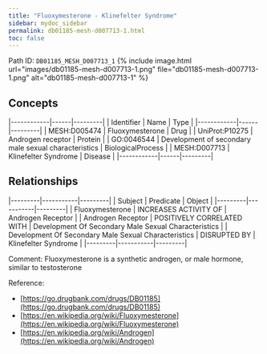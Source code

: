 ```yaml
---
title: "Fluoxymesterone - Klinefelter Syndrome"
sidebar: mydoc_sidebar
permalink: db01185-mesh-d007713-1.html
toc: false 
---
```



Path ID: `DB01185_MESH_D007713_1`
{% include image.html url="images/db01185-mesh-d007713-1.png" file="db01185-mesh-d007713-1.png" alt="db01185-mesh-d007713-1" %}

## Concepts

|------------|------|---------|
| Identifier | Name | Type    |
|------------|------|---------|
| MESH:D005474 | Fluoxymesterone | Drug |
| UniProt:P10275 | Androgen receptor | Protein |
| GO:0046544 | Development of secondary male sexual characteristics | BiologicalProcess |
| MESH:D007713 | Klinefelter Syndrome | Disease |
|------------|------|---------|

## Relationships

|---------|-----------|---------|
| Subject | Predicate | Object  |
|---------|-----------|---------|
| Fluoxymesterone | INCREASES ACTIVITY OF | Androgen Receptor |
| Androgen Receptor | POSITIVELY CORRELATED WITH | Development Of Secondary Male Sexual Characteristics |
| Development Of Secondary Male Sexual Characteristics | DISRUPTED BY | Klinefelter Syndrome |
|---------|-----------|---------|

Comment: Fluoxymesterone is a synthetic androgen, or male hormone, similar to testosterone

Reference: 
  - [https://go.drugbank.com/drugs/DB01185](https://go.drugbank.com/drugs/DB01185)
  - [https://en.wikipedia.org/wiki/Fluoxymesterone](https://en.wikipedia.org/wiki/Fluoxymesterone)
  - [https://en.wikipedia.org/wiki/Androgen](https://en.wikipedia.org/wiki/Androgen)
